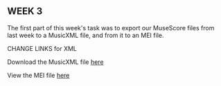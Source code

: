 
## __WEEK 3__

The first part of this week's task was to export our MuseScore files from last week to a MusicXML file, and from it to an MEI file. 

CHANGE LINKS for XML

Download the MusicXML file [here](https://drive.google.com/file/d/1Tl6QxiRHQtomofGqelauh-jKVfzgbjgD/view?usp=sharing](https://drive.google.com/file/d/1xFOhRuUjEBtHv6g4OB4z01GJqvTccfVm/view?usp=sharing) )

View the MEI file [here](https://github.com/melktr/MCA-2022/blob/master/data/XAS.mei)
